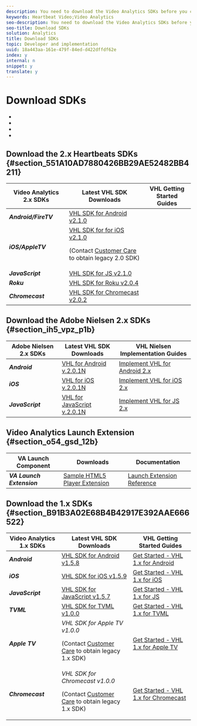 ```yaml
---
description: You need to download the Video Analytics SDKs before you can start the implementation.
keywords: Heartbeat Video;Video Analytics
seo-description: You need to download the Video Analytics SDKs before you can start the implementation.
seo-title: Download SDKs
solution: Analytics
title: Download SDKs
topic: Developer and implementation
uuid: 18a443aa-161e-479f-84ed-d422dffdf62e
index: y
internal: n
snippet: y
translate: y
---
```


# Download SDKs


* [](#concept_8EC61A545CF645A2B6D1697336918420/section_551A10AD7880426BB29AE52482BB4211)
* [](#concept_8EC61A545CF645A2B6D1697336918420/section_ih5_vpz_p1b)
* [](#concept_8EC61A545CF645A2B6D1697336918420/section_o54_gsd_12b)
* [](#concept_8EC61A545CF645A2B6D1697336918420/section_B91B3A02E68B4B42917E392AAE666522)


## Download the 2.x Heartbeats SDKs {#section_551A10AD7880426BB29AE52482BB4211}


<!-- Previously on this page...
<ol id="ol_DAF73FF8FBDE45ED853373F00BD091CA"> 
 <li id="li_BAF06CD5052342BE9C7B80DBA9791832">Browse to <a href="https://github.com/Adobe-Marketing-Cloud/video-heartbeat-v2/releases" format="html" scope="external"> https://github.com/Adobe-Marketing-Cloud/video-heartbeat-v2/releases</a>. </li> 
 <li id="li_60A61FE614C1415C9F60D67FA5B01874">Navigate to the tag that refers to latest library version for the platform you are implementing. </li> 
 <li id="li_26967C9B3FDF4539AB4CE464F6848DAC">Click and download the archive. </li> 
</ol> -->


<table id="table_1FC1BC9FE48C4B8699B84EE4138315D5"> 
 <thead> 
  <tr> 
   <th class="entry"> Video Analytics 2.x SDKs </th> 
   <th class="entry"> Latest VHL SDK Downloads</th> 
   <th class="entry"> VHL Getting Started Guides</th> 
  </tr> 
 </thead>
 <tbody> 
  <tr> 
   <td><i><b>Android/FireTV</b></i> </td> 
   <td><a href="https://github.com/Adobe-Marketing-Cloud/video-heartbeat-v2/releases/tag/android-v2.1.0" format="html" scope="external"> VHL SDK for Android v2.1.0</a></td> 
   <td><a href="r_vhl_getting-started-android.xml"></a></td> 
  </tr> 
  <tr> 
   <td><i><b>iOS/AppleTV</b></i> </td> 
   <td><a href="https://github.com/Adobe-Marketing-Cloud/video-heartbeat-v2/releases/tag/ios-v2.1.0" format="html" scope="external"> VHL SDK for for iOS v2.1.0</a><p>(Contact <a href="https://helpx.adobe.com/marketing-cloud/contact-support.html" format="html" scope="external"> Customer Care</a> to obtain legacy 2.0 SDK)</p></td> 
   <td><a href="r_vhl_getting-started-ios.xml"></a></td> 
  </tr> 
  <tr> 
   <td><i><b>JavaScript</b></i> </td> 
   <td><a href="https://github.com/Adobe-Marketing-Cloud/video-heartbeat-v2/releases/tag/js-v2.1.0" format="html" scope="external"> VHL SDK for JS v2.1.0</a></td> 
   <td><a href="r_vhl_getting-started-js.xml"></a></td> 
  </tr> 
  <tr> 
   <td><i><b>Roku</b></i></td> 
   <td><a href="https://github.com/Adobe-Marketing-Cloud/video-heartbeat-v2/releases/tag/roku-v2.0.4" format="html" scope="external"> VHL SDK for Roku v2.0.4</a></td> 
   <td><a href="r_vhl_getting-started-roku.xml"></a></td> 
  </tr> 
  <tr> 
   <td><i><b>Chromecast</b></i></td> 
   <td><a href="https://github.com/Adobe-Marketing-Cloud/video-heartbeat-v2/releases/tag/chromecast-v2.0.2" format="html" scope="external"> VHL SDK for Chromecast v2.0.2</a></td> 
   <td><a href="r_vhl_getting-started-chromecast.xml"></a></td> 
  </tr> 
 </tbody> 
</table>


## Download the Adobe Nielsen 2.x SDKs {#section_ih5_vpz_p1b}



|  Adobe Nielsen 2.x SDKs  | Latest VHL SDK Downloads | VHL Nielsen Implementation Guides |
|---|---|---|
| ***Android*** |[ VHL for Android v.2.0.1N](https://adobecertifiedmetrics.zendesk.com/hc/en-us/articles/115002514727-VHL-version-2-0-x-N-GA-Release) |[ Implement VHL for Android 2.x](https://marketing.adobe.com/resources/help/en_US/sc/appmeasurement/hbvideo/nielsen/c_dcr_android_titlepage_2.x.html) |
| ***iOS*** |[ VHL for iOS v.2.0.1N](https://adobecertifiedmetrics.zendesk.com/hc/en-us/articles/115002514727-VHL-version-2-0-x-N-GA-Release) |[ Implement VHL for iOS 2.x](https://marketing.adobe.com/resources/help/en_US/sc/appmeasurement/hbvideo/nielsen/c_dcr_ios_titlepage_2.x.html) |
| ***JavaScript*** |[ VHL for JavaScript v.2.0.1N](https://adobecertifiedmetrics.zendesk.com/hc/en-us/articles/115002514727-VHL-version-2-0-x-N-GA-Release) |[ Implement VHL for JS 2.x](https://marketing.adobe.com/resources/help/en_US/sc/appmeasurement/hbvideo/nielsen/c_dcr_javascript_titlepage_2x.html) |


## Video Analytics Launch Extension {#section_o54_gsd_12b}



|  VA Launch Component | Downloads | Documentation |
|---|---|---|
| ***VA Launch Extension*** |[ Sample HTML5 Player Extension](https://github.com/adobe/reactor-adobe-va-sample-player) |[ Launch Extension Reference](https://github.com/Adobe-Marketing-Cloud/reactor-user-docs) |


## Download the 1.x SDKs {#section_B91B3A02E68B4B42917E392AAE666522}



<table id="table_DCD074D23E704CA79BC3734D1CF59A5B"> 
 <thead> 
  <tr> 
   <th class="entry"> Video Analytics 1.x SDKs </th> 
   <th class="entry"> Latest VHL SDK Downloads</th> 
   <th class="entry"> VHL Getting Started Guides</th> 
  </tr> 
 </thead>
 <tbody> 
  <tr> 
   <td><i><b>Android</b></i> </td> 
   <td><a href="https://github.com/Adobe-Marketing-Cloud/video-heartbeat/releases/tag/android-v1.5.8" format="html" scope="external"> VHL SDK for Android v1.5.8</a></td> 
   <td><a href="https://marketing.adobe.com/resources/help/en_US/sc/appmeasurement/hbvideo/vhl-dev-guide-v15_android.pdf" format="pdf" scope="external"> Get Started - VHL 1.x for Android</a></td> 
  </tr> 
  <tr> 
   <td><i><b>iOS</b></i></td> 
   <td><a href="https://github.com/Adobe-Marketing-Cloud/video-heartbeat/releases/tag/ios-v1.5.9" format="html" scope="external"> VHL SDK for iOS v1.5.9</a></td> 
   <td><a href="https://marketing.adobe.com/resources/help/en_US/sc/appmeasurement/hbvideo/vhl-dev-guide-v15_ios.pdf" format="pdf" scope="external"> Get Started - VHL 1.x for iOS</a></td> 
  </tr> 
  <tr> 
   <td><i><b>JavaScript</b></i></td> 
   <td><a href="https://github.com/Adobe-Marketing-Cloud/video-heartbeat/releases/tag/js-v1.5.7" format="html" scope="external"> VHL SDK for JavaScript v1.5.7</a></td> 
   <td><a href="https://marketing.adobe.com/resources/help/en_US/sc/appmeasurement/hbvideo/vhl-dev-guide-v15_js.pdf" format="pdf" scope="external"> Get Started - VHL 1.x for JS</a></td> 
  </tr> 
  <tr> 
   <td><i><b>TVML</b></i></td> 
   <td><a href="https://github.com/Adobe-Marketing-Cloud/video-heartbeat/releases/tag/tvml-v1.0.0" format="html" scope="external"> VHL SDK for TVML v1.0.0</a></td> 
   <td><a href="https://marketing.adobe.com/resources/help/en_US/sc/appmeasurement/hbvideo/vhl_tvml.pdf" format="pdf" scope="external"> Get Started - VHL 1.x for TVML</a></td> 
  </tr> 
  <tr> 
   <td><i><b>Apple TV</b></i></td> 
   <td><i>VHL SDK for Apple TV v1.0.0</i><p>(Contact <a href="https://helpx.adobe.com/marketing-cloud/contact-support.html" format="html" scope="external"> Customer Care</a> to obtain legacy 1.x SDK)</p></td> 
   <td><a href="https://marketing.adobe.com/resources/help/en_US/sc/appmeasurement/hbvideo/vhl-dev-guide-v1x_appletv.pdf" format="pdf" scope="external"> Get Started - VHL 1.x for Apple TV</a></td> 
  </tr> 
  <tr> 
   <td><i><b>Chromecast</b></i></td> 
   <td><i>VHL SDK for Chromecast v1.0.0</i><p>(Contact <a href="https://helpx.adobe.com/marketing-cloud/contact-support.html" format="html" scope="external"> Customer Care</a> to obtain legacy 1.x SDK)</p></td> 
   <td><a href="https://marketing.adobe.com/resources/help/en_US/sc/appmeasurement/hbvideo/chromecast_1.x_sdk.pdf" format="pdf" scope="external"> Get Started - VHL 1.x for Chromecast</a></td> 
  </tr> 
 </tbody> 
</table>

